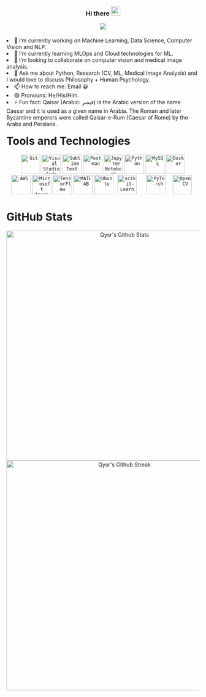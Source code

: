 <!-- <p align="center"> -->
<!--   <img src="https://i.giphy.com/media/KzJkzjggfGN5Py6nkT/200.webp" width="100"> -->
<!--   <img src="https://i.giphy.com/media/LMt9638dO8dftAjtco/200.webp" height="120" width="110"> -->
<!--   <img src="https://i.giphy.com/media/IdyAQJVN2kVPNUrojM/200.webp" width="100"> -->
<!-- </p> -->

<div align="center" style="margin-bottom:20px;">
  
  ### Hi there <img src="https://user-images.githubusercontent.com/46846821/87522094-a135a000-c69e-11ea-899d-e8093968ef3b.gif" width="24px">

  ![](https://komarev.com/ghpvc/?username=qaixerabbas&color=blueviolet&style=for-the-badge&label=Profile+Views)
  
<!-- <a href="https://www.linkedin.com/in/qaixerabbas/"> -->
<!-- <img alt="Qaiser Abbas | LinkedIn"  src="https://img.shields.io/badge/linkedin-%230077B5.svg?&style=for-the-badge&logo=linkedin&logoColor=white" /> -->
<!-- </a> -->
<!-- <a href="https://www.facebook.com/qaixer514"> -->
<!-- <img  alt="@qaixer514 | Facebook" src="https://img.shields.io/badge/facebook-%231877F2.svg?&style=for-the-badge&logo=facebook&logoColor=white" /> -->
<!-- </a> -->
<!-- <a href="https://www.instagram.com/qaiserabbas0"> -->
<!-- <img alt="@qaiserabbas0 | Instagram"  src="https://img.shields.io/badge/instagram-%23E4405F.svg?&style=for-the-badge&logo=instagram&logoColor=white" /> -->
<!-- </a> -->
</div>

<div align="left" style="margin-top:20px; margin-bottom:-20px;"

     
- 🔭 I’m currently working on Machine Learning, Data Science, Computer Vision and NLP.
- 🌱 I’m currently learning MLOps and Cloud technologies for ML.
- 👯 I’m looking to collaborate on computer vision and medical image analysis.
- 💬 Ask me about Python, Research (CV, ML, Medical Image Analysis) and I would love to discuss Philosophy + Human Psychology.
- 📫 How to reach me: Email :grinning:
- 😄 Pronouns: He/His/Him.
- ⚡ Fun fact: 
     Qaisar (Arabic: قيصر) is the Arabic version of the name Caesar and it is used as a given name in Arabia. The Roman and later Byzantine emperors were                    called Qaisar-e-Rum (Caesar of Rome) by the Arabs and Persians.
</div>

# Tools and Technologies

<div align="center">
	<code><img height="50" width="50" src="https://user-images.githubusercontent.com/25181517/192108372-f71d70ac-7ae6-4c0d-8395-51d8870c2ef0.png" alt="Git" title="Git" /></code>
<!-- 	<code><img height="50" width="50" src="https://user-images.githubusercontent.com/25181517/192108374-8da61ba1-99ec-41d7-80b8-fb2f7c0a4948.png" alt="GitHub" title="GitHub" /></code> -->
	<code><img height="50" width="50" src="https://user-images.githubusercontent.com/25181517/192108891-d86b6220-e232-423a-bf5f-90903e6887c3.png" alt="Visual Studio Code" title="Visual Studio Code" /></code>
	<code><img height="50" width="50" src="https://user-images.githubusercontent.com/25181517/190887576-6653f877-8439-4521-82f3-403086ead892.png" alt="Sublime Text" title="Sublime Text" /></code>
	<code><img height="50" width="50" src="https://user-images.githubusercontent.com/25181517/192109061-e138ca71-337c-4019-8d42-4792fdaa7128.png" alt="Postman" title="Postman" /></code>
	<code><img height="50" width="50" src="https://user-images.githubusercontent.com/25181517/183914128-3fc88b4a-4ac1-40e6-9443-9a30182379b7.png" alt="Jupyter Notebook" title="Jupyter Notebook" /></code>
	<code><img height="50" width="50" src="https://user-images.githubusercontent.com/25181517/183423507-c056a6f9-1ba8-4312-a350-19bcbc5a8697.png" alt="Python" title="Python" /></code>
<!-- 	<code><img height="50" width="50" src="https://user-images.githubusercontent.com/25181517/183423775-2276e25d-d43d-4e58-890b-edbc88e915f7.png" alt="Flask" title="Flask" /></code> -->
	<code><img height="50" width="50" src="https://user-images.githubusercontent.com/25181517/183896128-ec99105a-ec1a-4d85-b08b-1aa1620b2046.png" alt="MySQL" title="MySQL" /></code>
	<code><img height="50" width="50" src="https://user-images.githubusercontent.com/25181517/117207330-263ba280-adf4-11eb-9b97-0ac5b40bc3be.png" alt="Docker" title="Docker" /></code>
	</div>
	<div align="center">
	<code><img height="50" width="50" src="https://user-images.githubusercontent.com/25181517/183896132-54262f2e-6d98-41e3-8888-e40ab5a17326.png" alt="AWS" title="AWS" /></code>
	<code><img height="50" width="50" src="https://user-images.githubusercontent.com/25181517/183911544-95ad6ba7-09bf-4040-ac44-0adafedb9616.png" alt="Microsoft Azure" title="Microsoft Azure" /></code>
	<code><img height="50" width="50" src="https://user-images.githubusercontent.com/25181517/223639822-2a01e63a-a7f9-4a39-8930-61431541bc06.png" alt="TensorFlow" title="TensorFlow" /></code>
	<code><img height="50" width="50" src="https://user-images.githubusercontent.com/25181517/192106593-610ee31c-995e-4f24-b8e1-0f18eead6fae.png" alt="MATLAB" title="MATLAB" /></code>
	<code><img height="50" width="50" src="https://user-images.githubusercontent.com/25181517/186884153-99edc188-e4aa-4c84-91b0-e2df260ebc33.png" alt="Ubuntu" title="Ubuntu" /></code>
	<code> <img src="https://upload.wikimedia.org/wikipedia/commons/0/05/Scikit_learn_logo_small.svg" alt="scikit-Learn" title="scikit-learn" width="50" height="50"/> </a> </code>
	<code> <img src="https://www.vectorlogo.zone/logos/pytorch/pytorch-icon.svg" alt="PyTorch" title="PyTorch" width="50" height="50"/> </code>
	<code> <img src="https://www.vectorlogo.zone/logos/opencv/opencv-icon.svg" alt="OpenCV" title="OpenCV" width="50" height="50"/> </code>
</div>

# GitHub Stats
<div align="center">

 <img width="600px" width="200px" src="https://github-readme-stats.vercel.app/api?username=qaixerabbas&theme=tokyonight&show_icons=true&count_private=true&hide_border=true" alt="Qysr's Github Stats"/>
 
 <img width="600px" width="200px" src="https://github-readme-streak-stats.herokuapp.com/?user=qaixerabbas&theme=tokyonight&hide_border=true" alt="Qysr's Github Streak"/> 
 </div>
<!--  <img width="400px" width="150px" src="https://github-readme-stats.vercel.app/api/top-langs/?username=qaixerabbas&hide=python&layout=compact&theme=tokyonight&hide_border=true" alt="My Github Languages"/> -->

<!-- ![](https://github-readme-stats.vercel.app/api?username=qaixerabbas&theme=vue-dark&hide_border=true&include_all_commits=true&count_private=true)<br/>
![](https://github-readme-streak-stats.herokuapp.com/?user=qaixerabbas&theme=vue-dark&hide_border=true)<br/>
![](https://github-readme-stats.vercel.app/api/top-langs/?username=qaixerabbas&theme=vue-dark&hide_border=true&include_all_commits=true&count_private=true&layout=compact)
 -->
